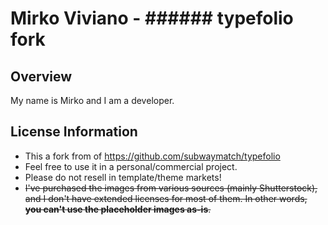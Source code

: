 Mirko Viviano - ###### typefolio fork
=========

## Overview

My name is Mirko and I am a developer.

## License Information
* This a fork from of https://github.com/subwaymatch/typefolio 
* Feel free to use it in a personal/commercial project. 
* Please do not resell in template/theme markets!
* ~~I've purchased the images from various sources (mainly Shutterstock), and I don't have extended licenses for most of them. In other words, **you can't use the placeholder images as-is**.~~
